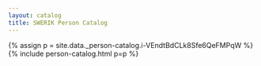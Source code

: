 ```yaml
---
layout: catalog
title: SWERIK Person Catalog
---
```

{% assign p = site.data._person-catalog.i-VEndtBdCLk8Sfe6QeFMPqW %}
{% include person-catalog.html p=p %}


